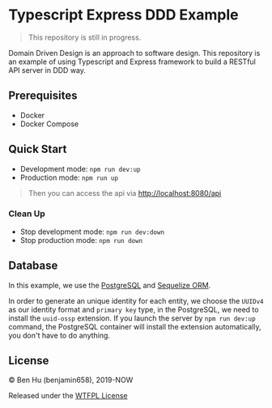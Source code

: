 # Typescript Express DDD Example

> This repository is still in progress.

Domain Driven Design is an approach to software design. This repository is an example of using Typescript and Express framework
to build a RESTful API server in DDD way.

## Prerequisites

* Docker
* Docker Compose

## Quick Start

* Development mode: `npm run dev:up`
* Production mode: `npm run up`

> Then you can access the api via <http://localhost:8080/api>

### Clean Up

* Stop development mode: `npm run dev:down`
* Stop production mode: `npm run down`

## Database

In this example, we use the [PostgreSQL](https://www.postgresql.org/) and [Sequelize ORM](http://docs.sequelizejs.com/).

In order to generate an unique identity for each entity, we choose the `UUIDv4` as our identity format and `primary key` type, in the PostgreSQL, we need to install the `uuid-ossp` extension. If you launch the server by `npm run dev:up` command, the PostgreSQL container will install the extension automatically, you don't have to do anything.

## License

© Ben Hu (benjamin658), 2019-NOW

Released under the [WTFPL License](https://github.com/benjamin658/typescript-express-ddd-example/blob/master/LICENSE)